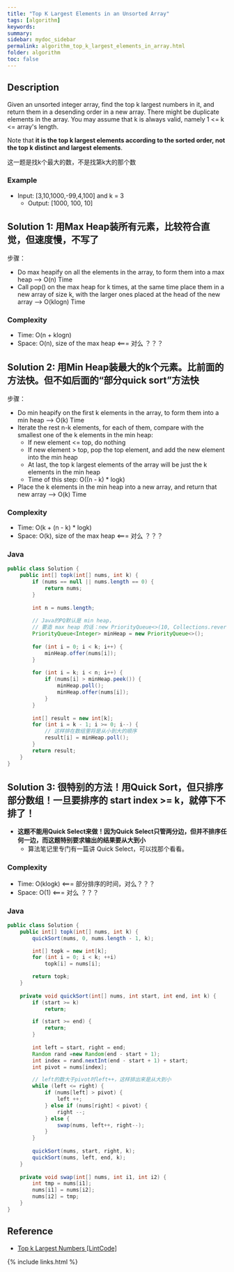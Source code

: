 ```yaml
---
title: "Top K Largest Elements in an Unsorted Array"
tags: [algorithm]
keywords:
summary:
sidebar: mydoc_sidebar
permalink: algorithm_top_k_largest_elements_in_array.html
folder: algorithm
toc: false
---
```


## Description
Given an unsorted integer array, find the top k largest numbers in it, and return them in a desending order in a new array.
There might be duplicate elements in the array.
You may assume that k is always valid, namely 1 <= k <= array's length.

Note that **it is the top k largest elements according to the sorted order, not the top k distinct and largest elements**.

这一题是找k个最大的数，不是找第k大的那个数

### Example
* Input: [3,10,1000,-99,4,100] and k = 3
  * Output: [1000, 100, 10]

## Solution 1: 用Max Heap装所有元素，比较符合直觉，但速度慢，不写了
步骤：
* Do max heapify on all the elements in the array, to form them into a max heap --> O(n) Time
* Call pop() on the max heap for k times, at the same time place them in a new array of size k, with the larger ones placed at the head of the new array --> O(klogn) Time

### Complexity
* Time: O(n + klogn)
* Space: O(n), size of the max heap <=== 对么 ？？？


## Solution 2: 用Min Heap装最大的k个元素。比前面的方法快。但不如后面的“部分quick sort”方法快
步骤：
* Do min heapify on the first k elements in the array, to form them into a min heap --> O(k) Time
* Iterate the rest n-k elements, for each of them, compare with the smallest one of the k elements in the min heap:
  * If new element <= top, do nothing
  * If new element > top, pop the top element, and add the new element into the min heap
  * At last, the top k largest elements of the array will be just the k elements in the min heap
  * Time of this step: O((n - k) * logk)
* Place the k elements in the min heap into a new array, and return that new array --> O(k) Time

### Complexity
* Time: O(k + (n - k) * logk)
* Space: O(k), size of the max heap <=== 对么 ？？？

### Java
```java
public class Solution {
    public int[] topk(int[] nums, int k) {
        if (nums == null || nums.length == 0) {
            return nums;
        }
        
        int n = nums.length;
        
        // Java的PQ默认是 min heap，
        // 要造 max heap 的话：new PriorityQueue<>(10, Collections.reverseOrder())
        PriorityQueue<Integer> minHeap = new PriorityQueue<>();
        
        for (int i = 0; i < k; i++) {
            minHeap.offer(nums[i]);
        }
        
        for (int i = k; i < n; i++) {
            if (nums[i] > minHeap.peek()) {
                minHeap.poll();
                minHeap.offer(nums[i]);
            }
        }
        
        int[] result = new int[k];
        for (int i = k - 1; i >= 0; i--) {
            // 这样排在数组里将是从小到大的顺序
            result[i] = minHeap.poll();
        }
        return result;
    }
}
```

## Solution 3: 很特别的方法！用Quick Sort，但只排序部分数组！一旦要排序的 start index >= k，就停下不排了！

* **这题不能用Quick Select来做！因为Quick Select只管两分边，但并不排序任何一边，而这题特别要求输出的结果要从大到小**
  * 算法笔记里专门有一篇讲 Quick Select，可以找那个看看。

### Complexity
* Time: O(klogk) <=== 部分排序的时间，对么？？？
* Space: O(1) <=== 对么 ？？？

### Java
```java
public class Solution {
    public int[] topk(int[] nums, int k) {
        quickSort(nums, 0, nums.length - 1, k);

        int[] topk = new int[k];
        for (int i = 0; i < k; ++i)
            topk[i] = nums[i];

        return topk;
    }
    
    private void quickSort(int[] nums, int start, int end, int k) {
        if (start >= k)
            return;

        if (start >= end) {
            return;
        }
        
        int left = start, right = end;
        Random rand =new Random(end - start + 1);
        int index = rand.nextInt(end - start + 1) + start;
        int pivot = nums[index];

        // left的数大于pivot时left++，这样排出来是从大到小
        while (left <= right) {
            if (nums[left] > pivot) {
                left ++;
            } else if (nums[right] < pivot) {
                right --;
            } else {
                swap(nums, left++, right--);
            }
        }
        
        quickSort(nums, start, right, k);
        quickSort(nums, left, end, k);
    }
    
    private void swap(int[] nums, int i1, int i2) {
        int tmp = nums[i1];
        nums[i1] = nums[i2];
        nums[i2] = tmp;
    }
}
```

## Reference
* [Top k Largest Numbers [LintCode]](https://www.lintcode.com/problem/top-k-largest-numbers/description)

{% include links.html %}
